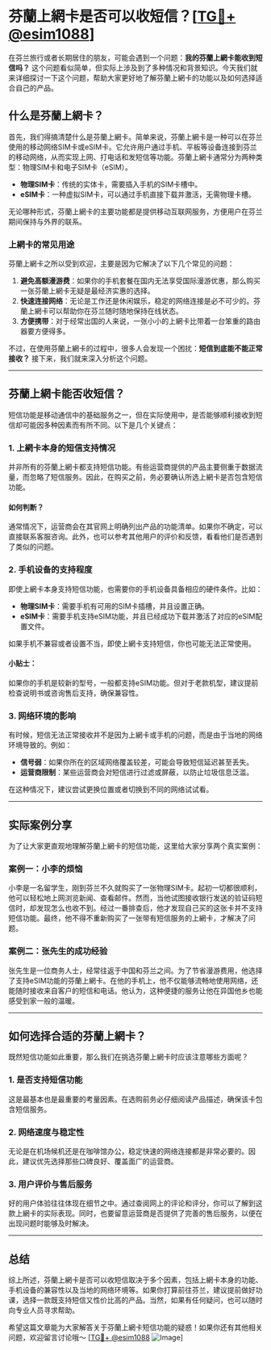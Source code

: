 # 芬蘭上網卡是否可以收短信？[[TG💪+ @esim1088](https://t.me/s/esim1088)]

在芬兰旅行或者长期居住的朋友，可能会遇到一个问题：**我的芬蘭上網卡能收到短信吗？** 这个问题看似简单，但实际上涉及到了多种情况和背景知识。今天我们就来详细探讨一下这个问题，帮助大家更好地了解芬蘭上網卡的功能以及如何选择适合自己的产品。

## 什么是芬蘭上網卡？

首先，我们得搞清楚什么是芬蘭上網卡。简单来说，芬蘭上網卡是一种可以在芬兰使用的移动网络SIM卡或eSIM卡。它允许用户通过手机、平板等设备连接到芬兰的移动网络，从而实现上网、打电话和发短信等功能。芬蘭上網卡通常分为两种类型：物理SIM卡和电子SIM卡（eSIM）。

- **物理SIM卡**：传统的实体卡，需要插入手机的SIM卡槽中。
- **eSIM卡**：一种虚拟SIM卡，可以通过手机直接下载并激活，无需物理卡槽。

无论哪种形式，芬蘭上網卡的主要功能都是提供移动互联网服务，方便用户在芬兰期间保持与外界的联系。

### 上網卡的常见用途

芬蘭上網卡之所以受到欢迎，主要是因为它解决了以下几个常见的问题：

1. **避免高额漫游费**：如果你的手机套餐在国内无法享受国际漫游优惠，那么购买一张芬蘭上網卡无疑是最经济实惠的选择。
2. **快速连接网络**：无论是工作还是休闲娱乐，稳定的网络连接是必不可少的。芬蘭上網卡可以帮助你在芬兰随时随地保持在线状态。
3. **方便携带**：对于经常出国的人来说，一张小小的上網卡比带着一台笨重的路由器要方便得多。

不过，在使用芬蘭上網卡的过程中，很多人会发现一个困扰：**短信到底能不能正常接收？** 接下来，我们就来深入分析这个问题。

---

## 芬蘭上網卡能否收短信？

短信功能是移动通信中的基础服务之一，但在实际使用中，是否能够顺利接收到短信却可能因多种因素而有所不同。以下是几个关键点：

### 1. 上網卡本身的短信支持情况

并非所有的芬蘭上網卡都支持短信功能。有些运营商提供的产品主要侧重于数据流量，而忽略了短信服务。因此，在购买之前，务必要确认所选上網卡是否包含短信功能。

#### 如何判断？
通常情况下，运营商会在其官网上明确列出产品的功能清单。如果你不确定，可以直接联系客服咨询。此外，也可以参考其他用户的评价和反馈，看看他们是否遇到了类似的问题。

### 2. 手机设备的支持程度

即使上網卡本身支持短信功能，也需要你的手机设备具备相应的硬件条件。比如：

- **物理SIM卡**：需要手机有可用的SIM卡插槽，并且设置正确。
- **eSIM卡**：需要手机支持eSIM功能，并且已经成功下载并激活了对应的eSIM配置文件。

如果手机不兼容或者设置不当，即使上網卡支持短信，你也可能无法正常使用。

#### 小贴士：
如果你的手机是较新的型号，一般都支持eSIM功能。但对于老款机型，建议提前检查说明书或咨询售后支持，确保兼容性。

### 3. 网络环境的影响

有时候，短信无法正常接收并不是因为上網卡或手机的问题，而是由于当地的网络环境导致的。例如：

- **信号弱**：如果你所在的区域网络覆盖较差，可能会导致短信延迟甚至丢失。
- **运营商限制**：某些运营商会对短信进行过滤或屏蔽，以防止垃圾信息泛滥。

在这种情况下，建议尝试更换位置或者切换到不同的网络试试看。

---

## 实际案例分享

为了让大家更直观地理解芬蘭上網卡的短信功能，这里给大家分享两个真实案例：

### 案例一：小李的烦恼

小李是一名留学生，刚到芬兰不久就购买了一张物理SIM卡。起初一切都很顺利，他可以轻松地上网浏览新闻、查看邮件。然而，当他试图接收银行发送的验证码短信时，却发现怎么也收不到。经过一番排查后，他才发现自己买的这张卡并不支持短信功能。最终，他不得不重新购买了一张带有短信服务的上網卡，才解决了问题。

### 案例二：张先生的成功经验

张先生是一位商务人士，经常往返于中国和芬兰之间。为了节省漫游费用，他选择了支持eSIM功能的芬蘭上網卡。在他的手机上，他不仅能够流畅地使用网络，还能随时接收来自客户的短信和电话。他认为，这种便捷的服务让他在异国他乡也能感受到家一般的温暖。

---

## 如何选择合适的芬蘭上網卡？

既然短信功能如此重要，那么我们在挑选芬蘭上網卡时应该注意哪些方面呢？

### 1. 是否支持短信功能

这是最基本也是最重要的考量因素。在选购前务必仔细阅读产品描述，确保该卡包含短信服务。

### 2. 网络速度与稳定性

无论是在机场候机还是在咖啡馆办公，稳定快速的网络连接都是非常必要的。因此，建议优先选择那些口碑良好、覆盖面广的运营商。

### 3. 用户评价与售后服务

好的用户体验往往体现在细节之中。通过查阅网上的评论和评分，你可以了解到这款上網卡的实际表现。同时，也要留意运营商是否提供了完善的售后服务，以便在出现问题时能够及时解决。

---

## 总结

综上所述，芬蘭上網卡是否可以收短信取决于多个因素，包括上網卡本身的功能、手机设备的兼容性以及当地的网络环境等。如果你打算前往芬兰，建议提前做好功课，选择一款既支持短信又性价比高的产品。当然，如果有任何疑问，也可以随时向专业人员寻求帮助。

希望这篇文章能为大家解答关于芬蘭上網卡短信功能的疑惑！如果你还有其他相关问题，欢迎留言讨论哦～ [[TG💪+ @esim1088](https://t.me/s/esim1088) ![Image](https://i.postimg.cc/4NQfJmqS/Snipaste-2025-05-13-00-14-12.png)]